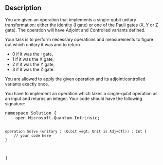 ## Description

<div><p>You are given an operation that implements a single-qubit unitary transformation: either the identity (I gate) or one of the Pauli gates (X, Y or Z gate). The operation will have Adjoint and Controlled variants defined.</p><p>Your task is to perform necessary operations and measurements to figure out which unitary it was and to return</p><ul> <li> 0 if it was the I gate, </li><li> 1 if it was the X gate, </li><li> 2 if it was the Y gate, </li><li> 3 if it was the Z gate. </li></ul><p>You are allowed to apply the given operation and its adjoint/controlled variants <span class="tex-font-style-bf">exactly once</span>.</p><p>You have to implement an operation which takes a single-qubit operation as an input and returns an integer. Your code should have the following signature:</p><pre class="verbatim">namespace Solution {
    open Microsoft.Quantum.Intrinsic;

    operation Solve (unitary : (Qubit =&gt; Unit is Adj+Ctl)) : Int {
        // your code here
    }
}</pre></div>
